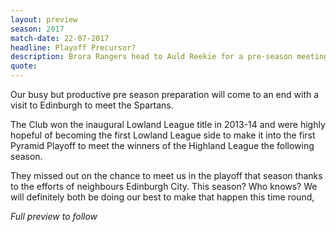 ```yaml
---
layout: preview
season: 2017
match-date: 22-07-2017
headline: Playoff Precursor?
description: Brora Rangers head to Auld Reekie for a pre-season meeting with The Spartans.
quote:
---
```

Our busy but productive pre season preparation will come to an end with a visit to Edinburgh to meet the Spartans.

The Club won the inaugural Lowland League title in 2013-14 and were highly hopeful of becoming the first Lowland League side to make it into the first Pyramid Playoff to meet the winners of the Highland League the following season.

They missed out on the chance to meet us in the playoff that season thanks to the efforts of neighbours Edinburgh City. This season? Who knows? We will definitely both be doing our best to make that happen this time round,

*Full preview to follow*
